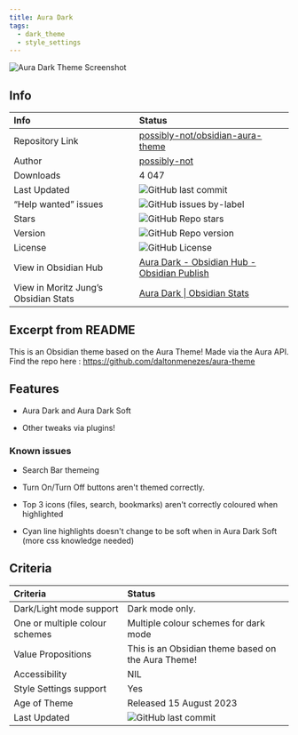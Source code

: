 ```yaml
---
title: Aura Dark
tags:
  - dark_theme
  - style_settings
---
```


![Aura Dark Theme Screenshot](https://raw.githubusercontent.com/possibly-not/obsidian-aura-theme/refs/heads/main/img/aura_dark_diagonal_full.png)

## Info

| Info                                 | Status                                                                                                                                                                                                                    |
| :----------------------------------- | :------------------------------------------------------------------------------------------------------------------------------------------------------------------------------------------------------------------------ |
| Repository Link                      | [possibly-not/obsidian-aura-theme](https://github.com/possibly-not/obsidian-aura-theme/)                                                                                                                                  |
| Author                               | [possibly-not](https://github.com/possibly-not)                                                                                                                                                                           |
| Downloads                            | 4 047                                                                                                                                                                                                                     |
| Last Updated                         | ![GitHub last commit](https://img.shields.io/github/last-commit/possibly-not/obsidian-aura-theme?color=573E7A&amp;label=last%20update&amp;logo=github&amp;style=for-the-badge) |
| “Help wanted” issues                 | ![GitHub issues by-label](https://img.shields.io/github/issues/possibly-not/obsidian-aura-theme/help%20wanted?color=573E7A&amp;logo=github&amp;style=for-the-badge)            |
| Stars                                | ![GitHub Repo stars](https://img.shields.io/github/stars/possibly-not/obsidian-aura-theme?color=573E7A&amp;logo=github&amp;style=for-the-badge)                                |
| Version                              | ![GitHub Repo version](https://img.shields.io/github/v/release/possibly-not/obsidian-aura-theme?color=573E7A&amp;logo=github&amp;style=for-the-badge&sort=semver)              |
| License                              | ![GitHub License](https://img.shields.io/github/license/possibly-not/obsidian-aura-theme?style=for-the-badge)                                                                   |
| View in Obsidian Hub                 | [Aura Dark \- Obsidian Hub \- Obsidian Publish](https://publish.obsidian.md/hub/02+-+Community+Expansions/02.05+All+Community+Expansions/Themes/Aura+Dark)                                                                |
| View in Moritz Jung’s Obsidian Stats | [Aura Dark \| Obsidian Stats](https://www.moritzjung.dev/obsidian-stats/themes/aura-dark/)                                                                                                                                |

## Excerpt from README

This is an Obsidian theme based on the Aura Theme! Made via the Aura API. Find the repo here : <https://github.com/daltonmenezes/aura-theme>

## Features

- Aura Dark and Aura Dark Soft

- Other tweaks via plugins!

### Known issues

- Search Bar themeing

- Turn On/Turn Off buttons aren't themed correctly.

- Top 3 icons (files, search, bookmarks) aren't correctly coloured when highlighted

- Cyan line highlights doesn't change to be soft when in Aura Dark Soft (more css knowledge needed)

## Criteria

| Criteria                       | Status                                                                                                                                                                                                                    |
| :----------------------------- | :------------------------------------------------------------------------------------------------------------------------------------------------------------------------------------------------------------------------ |
| Dark/Light mode support        | Dark mode only.                                                                                                                                                                                                           |
| One or multiple colour schemes | Multiple colour schemes for dark mode                                                                                                                                                                                     |
| Value Propositions             | This is an Obsidian theme based on the Aura Theme!                                                                                                                                                                        |
| Accessibility                  | NIL                                                                                                                                                                                                                       |
| Style Settings support         | Yes                                                                                                                                                                                                                       |
| Age of Theme                   | Released 15 August 2023                                                                                                                                                                                                   |
| Last Updated                   | ![GitHub last commit](https://img.shields.io/github/last-commit/possibly-not/obsidian-aura-theme?color=573E7A&amp;label=last%20update&amp;logo=github&amp;style=for-the-badge) |
